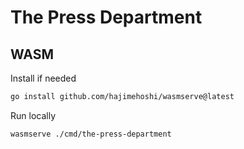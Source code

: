 # The Press Department

## WASM

Install if needed

```bash
go install github.com/hajimehoshi/wasmserve@latest
```

Run locally

```bash
wasmserve ./cmd/the-press-department
```
